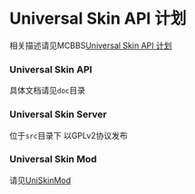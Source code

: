 # Universal Skin API 计划
相关描述请见MCBBS[Universal Skin API 计划](http://www.mcbbs.net/thread-366248-1-1.html)

### Universal Skin API
具体文档请见`doc`目录

### Universal Skin Server
位于`src`目录下
以GPLv2协议发布

### Universal Skin Mod
请见[UniSkinMod](https://github.com/RecursiveG/UniSkinMod)
